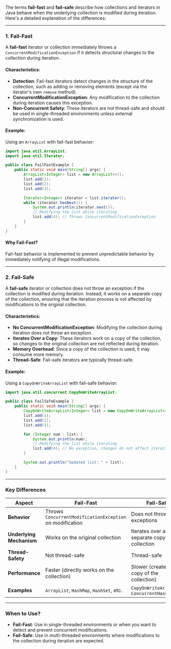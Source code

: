 The terms **fail-fast** and **fail-safe** describe how collections and iterators in Java behave when the underlying collection is modified during iteration. Here's a detailed explanation of the differences:

---

### **1. Fail-Fast**

A **fail-fast** iterator or collection immediately throws a `ConcurrentModificationException` if it detects structural changes to the collection during iteration.

#### Characteristics:
- **Detection**: Fail-fast iterators detect changes in the structure of the collection, such as adding or removing elements (except via the iterator's own `remove` method).
- **ConcurrentModificationException**: Any modification to the collection during iteration causes this exception.
- **Non-Concurrent Safety**: These iterators are not thread-safe and should be used in single-threaded environments unless external synchronization is used.

#### Example:
Using an `ArrayList` with fail-fast behavior:

```java
import java.util.ArrayList;
import java.util.Iterator;

public class FailFastExample {
    public static void main(String[] args) {
        ArrayList<Integer> list = new ArrayList<>();
        list.add(1);
        list.add(2);
        list.add(3);

        Iterator<Integer> iterator = list.iterator();
        while (iterator.hasNext()) {
            System.out.println(iterator.next());
            // Modifying the list while iterating
            list.add(4); // Throws ConcurrentModificationException
        }
    }
}
```

#### Why Fail-Fast?
Fail-fast behavior is implemented to prevent unpredictable behavior by immediately notifying of illegal modifications.

---

### **2. Fail-Safe**

A **fail-safe** iterator or collection does not throw an exception if the collection is modified during iteration. Instead, it works on a separate copy of the collection, ensuring that the iteration process is not affected by modifications to the original collection.

#### Characteristics:
- **No ConcurrentModificationException**: Modifying the collection during iteration does not throw an exception.
- **Iterates Over a Copy**: These iterators work on a copy of the collection, so changes to the original collection are not reflected during iteration.
- **Memory Overhead**: Since a copy of the collection is used, it may consume more memory.
- **Thread-Safe**: Fail-safe iterators are typically thread-safe.

#### Example:
Using a `CopyOnWriteArrayList` with fail-safe behavior:

```java
import java.util.concurrent.CopyOnWriteArrayList;

public class FailSafeExample {
    public static void main(String[] args) {
        CopyOnWriteArrayList<Integer> list = new CopyOnWriteArrayList<>();
        list.add(1);
        list.add(2);
        list.add(3);

        for (Integer num : list) {
            System.out.println(num);
            // Modifying the list while iterating
            list.add(4); // No exception, changes do not affect iteration
        }

        System.out.println("Updated list: " + list);
    }
}
```

---

### **Key Differences**

| **Aspect**               | **Fail-Fast**                             | **Fail-Safe**                         |
|--------------------------|-------------------------------------------|---------------------------------------|
| **Behavior**             | Throws `ConcurrentModificationException` on modification | Does not throw exceptions             |
| **Underlying Mechanism** | Works on the original collection          | Iterates over a separate copy of the collection |
| **Thread-Safety**        | Not thread-safe                           | Thread-safe                           |
| **Performance**          | Faster (directly works on the collection) | Slower (creates a copy of the collection) |
| **Examples**             | `ArrayList`, `HashMap`, `HashSet`, etc.   | `CopyOnWriteArrayList`, `ConcurrentHashMap` |

---

### **When to Use?**

- **Fail-Fast**: Use in single-threaded environments or when you want to detect and prevent concurrent modifications.
- **Fail-Safe**: Use in multi-threaded environments where modifications to the collection during iteration are expected.